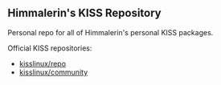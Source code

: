 ## Himmalerin's KISS Repository

Personal repo for all of Himmalerin's personal KISS packages.

Official KISS repositories:

- [kisslinux/repo](https://github.com/kisslinux/repo)
- [kisslinux/community](https://github.com/kisslinux/community)
